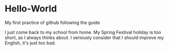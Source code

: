 # Hello-World
My first practice of github following the guide

I just come back to my school from home.
My Spring Festival holiday is too short, as I always thinks about.
I seriously consider that I should improve my English, it's just too bad.
